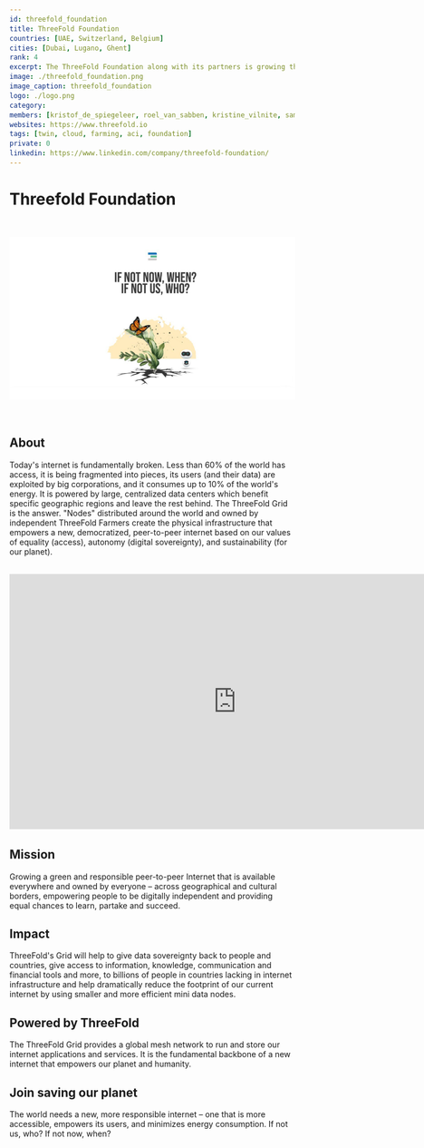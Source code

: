 ```yaml
---
id: threefold_foundation
title: ThreeFold Foundation
countries: [UAE, Switzerland, Belgium]
cities: [Dubai, Lugano, Ghent]
rank: 4
excerpt: The ThreeFold Foundation along with its partners is growing the ThreeFold Grid and a new peer-to-peer internet.
image: ./threefold_foundation.png
image_caption: threefold_foundation
logo: ./logo.png
category:
members: [kristof_de_spiegeleer, roel_van_sabben, kristine_vilnite, sam_taggart, sacha_obegadoo, adnan_fatayerji, karoline_zizka, maximilian_rang]
websites: https://www.threefold.io
tags: [twin, cloud, farming, aci, foundation]
private: 0
linkedin: https://www.linkedin.com/company/threefold-foundation/
---
```


# Threefold Foundation

<br/>

![threefold_foundation](./threefold_foundation2.png)

<br/>

## About

Today's internet is fundamentally broken. Less than 60% of the world has access, it is being fragmented into pieces, its users (and their data) are exploited by big corporations, and it consumes up to 10% of the world's energy. It is powered by large, centralized data centers which benefit specific geographic regions and leave the rest behind. The ThreeFold Grid is the answer. "Nodes" distributed around the world and owned by independent ThreeFold Farmers create the physical infrastructure that empowers a new, democratized, peer-to-peer internet based on our values of equality (access), autonomy (digital sovereignty), and sustainability (for our planet).

<BR>

<iframe src="https://player.vimeo.com/video/412749710" width="800" height="450" frameborder="0" allow="autoplay; fullscreen" allowfullscreen></iframe>

<BR>

## Mission

Growing a green and responsible peer-to-peer Internet that is available everywhere and owned by everyone – across geographical and cultural borders, empowering people to be digitally independent and providing equal chances to learn, partake and succeed.

## Impact

ThreeFold's Grid will help to give data sovereignty back to people and countries, give access to information, knowledge, communication and financial tools and more, to billions of people in countries lacking in internet infrastructure and help dramatically reduce the footprint of our current internet by using smaller and more efficient mini data nodes.

## Powered by ThreeFold

The ThreeFold Grid provides a global mesh network to run and store our internet applications and services. It is the fundamental backbone of a new internet that empowers our planet and humanity.

## Join saving our planet
 
The world needs a new, more responsible internet – one that is more accessible, empowers its users, and minimizes energy consumption. If not us, who? If not now, when?

<!-- ## Support this project

TF Foundation is included in ThreeFold’s [Token Distribution Event (TDE)](https://wiki.threefold.io/#/tdeoverview)</a> for the impact it brings to our planet, humanity and the ThreeFold Grid.
The ThreeFold Token (TFT) represents a unit of capacity on the new Internet and is created only when new capacity is added to the ThreeFold Grid.
Each project on the TDE benefits from TFT fund allocations. You can buy TFT's and support TF Foundation, and the growth of a new Conscious Internet. -->

<!-- ## TFGrid Solution

### Roadmap

- Q3 2020
  - Promotion Phase I
- Q3 2020
  - TF Grid Enhancements
- Q4 2020
  - TF Grid user interface
- Q1 2021
  - Promotion Phase II
 -->